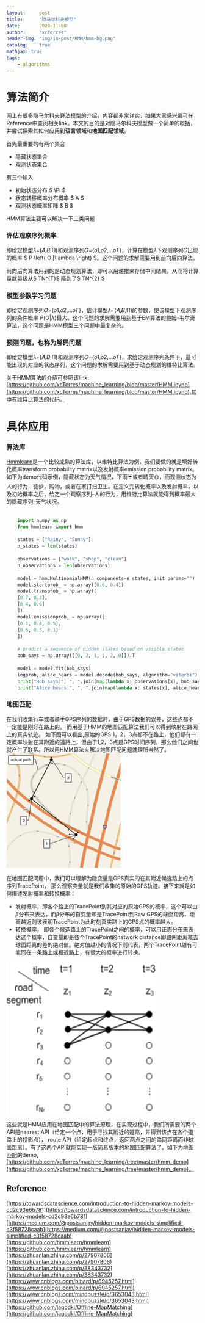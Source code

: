 ```yaml
---
layout:     post
title:      "隐马尔科夫模型"
date:       2020-11-08
author:     "xcTorres"
header-img: "img/in-post/HMM/hmm-bg.png"
catalog:    true
mathjax: true
tags:
    - algorithms
---  
```


# 算法简介  
网上有很多隐马尔科夫算法模型的介绍，内容都非常详实，如果大家感兴趣可在Reference中查阅相关link。本文的目的是对隐马尔科夫模型做一个简单的概括， 并尝试探索其如何应用到**语言领域**和**地图匹配领域**。  

首先最重要的有两个集合  
- 隐藏状态集合  
- 观测状态集合

有三个输入
- 初始状态分布 $ \Pi $
- 状态转移概率分布概率  $ A $
- 观测状态概率矩阵 $ B $  

HMM算法主要可以解决一下三类问题  

### 评估观察序列概率
即给定模型𝜆=(𝐴,𝐵,Π)和观测序列𝑂={𝑜1,𝑜2,...𝑜𝑇}，计算在模型𝜆下观测序列𝑂出现的概率
$ P \left( O |\lambda \right) $。这个问题的求解需要用到前向后向算法。   

前向后向算法用到的是动态规划算法，即可以用递推来存储中间结果，从而将计算量数量级从$ TN^{T}$ 降到了$ TN^{2} $  
  

### 模型参数学习问题 
即给定观测序列𝑂={𝑜1,𝑜2,...𝑜𝑇}，估计模型𝜆=(𝐴,𝐵,Π)的参数，使该模型下观测序列的条件概率
$P \left( O |\lambda \right)$最大。这个问题的求解需要用到基于EM算法的鲍姆-韦尔奇算法，这个问题是HMM模型三个问题中最复杂的。   
  

###  预测问题，也称为解码问题  
即给定模型𝜆=(𝐴,𝐵,Π)和观测序列𝑂={𝑜1,𝑜2,...𝑜𝑇}，求给定观测序列条件下，最可能出现的对应的状态序列，这个问题的求解需要用到基于动态规划的维特比算法。  

关于HMM算法的介绍可参照该link:
[https://github.com/xcTorres/machine_learning/blob/master/HMM.ipynb](https://github.com/xcTorres/machine_learning/blob/master/HMM.ipynb),其中有维特比算法的代码。

# 具体应用

### 算法库
[Hmmlearn](https://hmmlearn.readthedocs.io/en/latest/)是一个比较成熟的算法库，以维特比算法为例，我们要做的就是填好转化概率transform probability matrix以及发射概率emission probability matrix。如下为demo代码示例，隐藏状态为天气情况，下雨☔️或者晴天🌞，而观测状态为人的行为，徒步，购物，或者在家打扫卫生。在定义完转化概率以及发射概率，以及初始概率之后，给定一个观察序列-人的行为，用维特比算法就能得到概率最大的隐藏序列-天气状况。
```python

    import numpy as np
    from hmmlearn import hmm

    states = ["Rainy", "Sunny"]
    n_states = len(states)

    observations = ["walk", "shop", "clean"]
    n_observations = len(observations)

    model = hmm.MultinomialHMM(n_components=n_states, init_params="")
    model.startprob_ = np.array([0.6, 0.4])
    model.transprob_ = np.array([
    [0.7, 0.3],
    [0.4, 0.6]
    ])
    model.emissionprob_ = np.array([
    [0.1, 0.4, 0.5],
    [0.6, 0.3, 0.1]
    ])

    # predict a sequence of hidden states based on visible states
    bob_says = np.array([[0, 2, 1, 1, 2, 0]]).T

    model = model.fit(bob_says)
    logprob, alice_hears = model.decode(bob_says, algorithm="viterbi")
    print("Bob says:", ", ".join(map(lambda x: observations[x], bob_says)))
    print("Alice hears:", ", ".join(map(lambda x: states[x], alice_hears)))

```

### 地图匹配  
在我们收集行车或者骑手GPS序列的数据时，由于GPS数据的误差，这些点都不一定能是刚好在路上的。 而用基于HMM的地图匹配算法我们可以得到映射在路网上的真实轨迹。  如下图可以看出,原始的GPS 1，2，3点都不在路上，他们都有一定概率映射在其附近的道路上，但由于1,2，3点是GPS时间序列，那么他们之间也就产生了联系。所以用HMM算法来解决地图匹配问题就理所当然了。
<img src="/img/in-post/HMM/hmm-1.png" width="300" height="300" title="hmm-1">    

在地图匹配问题中，我们可以理解为隐变量是GPS真实的在其附近候选路上的点序列TracePoint， 那么观察变量就是我们收集的原始的GPS轨迹。接下来就是如何描述发射概率和转换概率：
- 发射概率，即各个路上的TracePoint到其对应的原始GPS的概率，这个可以由$\beta$分布来表达，而$\beta$分布的自变量即是TracePoint到Raw GPS的球面距离，距离越近则该表明TracePoint为此时刻真实路上的GPS点的概率越大。
- 转换概率， 即各个候选路上的TracePoint之间的概率，可以用正态分布来表达这个概率，自变量即是各个TracePoint的network distance即路网距离减去球面距离的差的绝对值。绝对值越小的情况下则代表，两个TracePoint越有可能同在一条路上或相近路上，有很大的概率进行转换。  
<img src="/img/in-post/HMM/hmm-2.png" width="400" height="400" title="hmm-2">  

这些就是HMM应用在地图匹配中的算法原理，在实现过程中，我们所需要的两个API是nearest API（给定一个点，用于寻找其附近的道路，并得到该点在各个道路上的投影点）， route API（给定起点和终点，返回两点之间的路网距离而非球面距离）。有了这两个API就能实现一版简易版本的地图匹配算法了。如下为地图匹配的demo, [https://github.com/xcTorres/machine_learning/tree/master/hmm_demo](https://github.com/xcTorres/machine_learning/tree/master/hmm_demo)。


## Reference  
[https://towardsdatascience.com/introduction-to-hidden-markov-models-cd2c93e6b781](https://towardsdatascience.com/introduction-to-hidden-markov-models-cd2c93e6b781)  
[https://medium.com/@postsanjay/hidden-markov-models-simplified-c3f58728caab](https://medium.com/@postsanjay/hidden-markov-models-simplified-c3f58728caab)  
[https://github.com/hmmlearn/hmmlearn](https://github.com/hmmlearn/hmmlearn)  
[https://zhuanlan.zhihu.com/p/27907806](https://zhuanlan.zhihu.com/p/27907806)  
[https://zhuanlan.zhihu.com/p/38343732](https://zhuanlan.zhihu.com/p/38343732)  
[https://www.cnblogs.com/pinard/p/6945257.html](https://www.cnblogs.com/pinard/p/6945257.html)  
[https://www.cnblogs.com/mindpuzzle/p/3653043.html](https://www.cnblogs.com/mindpuzzle/p/3653043.html)   
[https://github.com/jagodki/Offline-MapMatching](https://github.com/jagodki/Offline-MapMatching) 






